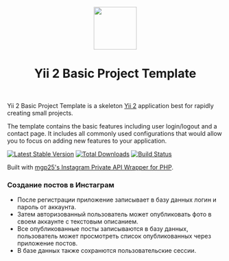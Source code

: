 <p align="center">
    <a href="https://github.com/yiisoft" target="_blank">
        <img src="https://avatars0.githubusercontent.com/u/993323" height="100px">
    </a>
    <h1 align="center">Yii 2 Basic Project Template</h1>
    <br>
</p>

Yii 2 Basic Project Template is a skeleton [Yii 2](http://www.yiiframework.com/) application best for
rapidly creating small projects.

The template contains the basic features including user login/logout and a contact page.
It includes all commonly used configurations that would allow you to focus on adding new
features to your application.

[![Latest Stable Version](https://img.shields.io/packagist/v/yiisoft/yii2-app-basic.svg)](https://packagist.org/packages/yiisoft/yii2-app-basic)
[![Total Downloads](https://img.shields.io/packagist/dt/yiisoft/yii2-app-basic.svg)](https://packagist.org/packages/yiisoft/yii2-app-basic)
[![Build Status](https://travis-ci.org/yiisoft/yii2-app-basic.svg?branch=master)](https://travis-ci.org/yiisoft/yii2-app-basic)

Built with [mgp25's Instagram Private API Wrapper for PHP](https://github.com/mgp25/Instagram-API/).

### Создание постов в Инстаграм

* После регистрации приложение записывает в базу данных логин и пароль от аккаунта. 
* Затем авторизованный пользователь может опубликовать фото в своем аккаунте с текстовым описанием. 
* Все опубликованные посты записываются в базу данных, пользователь может просмотреть список опубликованных через приложение постов. 
* В базе данных также сохранются пользовательские сессии.
